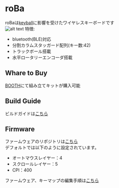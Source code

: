 # roBa
roBaは[keyball](https://github.com/Yowkees/keyball/)に影響を受けたワイヤレスキーボードです  
![alt text](doc/img/roba.png)
特徴:
+ bluetooth(BLE)対応
+ 分割カラムスタッガード配列(キー数:42)
+ トラックボール搭載
+ 水平ロータリーエンコーダ搭載

## Whare to Buy

[BOOTH](https://kumamuk.booth.pm/)にて組み立てキットが購入可能

## Build Guide

ビルドガイドは[こちら](https://github.com/kumamuk-git/roBa/blob/main/doc/v3/buildguide_v3.md)

## Firmware

ファームウェアのリポジトリは[こちら](https://github.com/kumamuk-git/zmk-config-roBa)  
デフォルトでは以下のように設定されています。
+ オートマウスレイヤー：4
+ スクロールレイヤー：5  
+ CPI：400

ファームウェア、キーマップの編集手順は[こちら](https://github.com/kumamuk-git/roBa/blob/main/doc/buildguide.md#6%E3%82%AD%E3%83%BC%E3%83%9E%E3%83%83%E3%83%97%E3%81%AE%E7%B7%A8%E9%9B%86)


